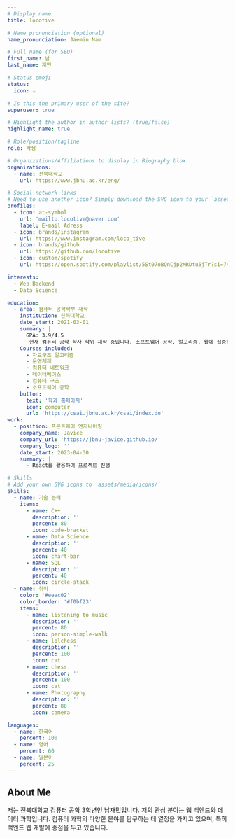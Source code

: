```yaml
---
# Display name
title: locotive

# Name pronunciation (optional)
name_pronunciation: Jaemin Nam

# Full name (for SEO)
first_name: 남
last_name: 재민

# Status emoji
status:
  icon: ☕️

# Is this the primary user of the site?
superuser: true

# Highlight the author in author lists? (true/false)
highlight_name: true

# Role/position/tagline
role: 학생

# Organizations/Affiliations to display in Biography blox
organizations:
  - name: 전북대학교
    url: https://www.jbnu.ac.kr/eng/

# Social network links
# Need to use another icon? Simply download the SVG icon to your `assets/media/icons/` folder.
profiles:
  - icon: at-symbol
    url: 'mailto:locotive@naver.com'
    label: E-mail Adress
  - icon: brands/instagram
    url: https://www.instagram.com/loco_tive
  - icon: brands/github
    url: https://github.com/locotive
  - icon: custom/spotify
    url: https://open.spotify.com/playlist/5St07oBQnCjp2MRDtu5jTr?si=74b97ff67c9e4b0d

interests:
  - Web Backend
  - Data Science

education:
  - area: 컴퓨터 공학학부 재학
    institution: 전북대학교
    date_start: 2021-03-01
    summary: |
      GPA: 3.9/4.5
       현재 컴퓨터 공학 학사 학위 재학 중입니다. 소프트웨어 공학, 알고리즘, 웹에 집중하여 공부하고 있습니다. 다양한 프로그래밍 프로젝트와 대회에 적극적으로 참여하고 있습니다
    Courses included:
      - 자료구조 알고리즘
      - 운영체제
      - 컴퓨터 네트워크
      - 데이터베이스
      - 컴퓨터 구조
      - 소프트웨어 공학
    button:
      text: '학과 홈페이지'
      icon: computer
      url: 'https://csai.jbnu.ac.kr/csai/index.do'
work:
  - position: 프론트웨어 엔지니어링
    company_name: Javice
    company_url: 'https://jbnu-javice.github.io/'
    company_logo: ''
    date_start: 2023-04-30
    summary: |
      - React를 활용하여 프로젝트 진행

# Skills
# Add your own SVG icons to `assets/media/icons/`
skills:
  - name: 기술 능력
    items:
      - name: C++
        description: ''
        percent: 80
        icon: code-bracket
      - name: Data Science
        description: ''
        percent: 40
        icon: chart-bar
      - name: SQL
        description: ''
        percent: 40
        icon: circle-stack
  - name: 취미
    color: '#eeac02'
    color_border: '#f0bf23'
    items:
      - name: listening to music
        description: ''
        percent: 80
        icon: person-simple-walk
      - name: lolchess
        description: ''
        percent: 100
        icon: cat
      - name: chess
        description: ''
        percent: 100
        icon: cat
      - name: Photography
        description: ''
        percent: 80
        icon: camera

languages:
  - name: 한국어
    percent: 100
  - name: 영어
    percent: 60
  - name: 일본어
    percent: 25
---
```


## About Me

저는 전북대학교 컴퓨터 공학 3학년인 남재민입니다. 저의 관심 분야는 웹 백엔드와 데이터 과학입니다. 컴퓨터 과학의 다양한 분야를 탐구하는 데 열정을 가지고 있으며, 특히 백엔드 웹 개발에 중점을 두고 있습니다.